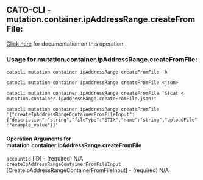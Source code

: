 
## CATO-CLI - mutation.container.ipAddressRange.createFromFile:
[Click here](https://api.catonetworks.com/documentation/#mutation-mutation.container.ipAddressRange.createFromFile) for documentation on this operation.

### Usage for mutation.container.ipAddressRange.createFromFile:

`catocli mutation container ipAddressRange createFromFile -h`

`catocli mutation container ipAddressRange createFromFile <json>`

`catocli mutation container ipAddressRange createFromFile "$(cat < mutation.container.ipAddressRange.createFromFile.json)"`

`catocli mutation container ipAddressRange createFromFile '{"createIpAddressRangeContainerFromFileInput":{"description":"string","fileType":"STIX","name":"string","uploadFile":"example_value"}}'`


#### Operation Arguments for mutation.container.ipAddressRange.createFromFile ####

`accountId` [ID] - (required) N/A    
`createIpAddressRangeContainerFromFileInput` [CreateIpAddressRangeContainerFromFileInput] - (required) N/A    
